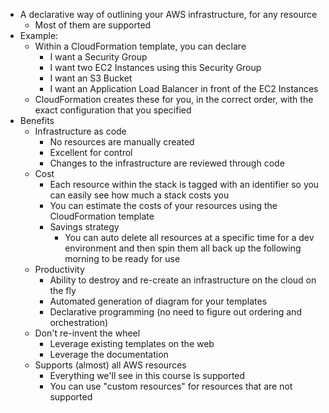 - A declarative way of outlining your AWS infrastructure, for any resource
	- Most of them are supported
- Example:
	- Within a CloudFormation template, you can declare
		- I want a Security Group
		- I want two EC2 Instances using this Security Group
		- I want an S3 Bucket
		- I want an Application Load Balancer in front of the EC2 Instances
	- CloudFormation creates these for you, in the correct order, with the exact configuration that you specified
- Benefits
	- Infrastructure as code
		- No resources are manually created
		- Excellent for control
		- Changes to the infrastructure are reviewed through code
	- Cost
		- Each resource within the stack is tagged with an identifier so you can easily see how much a stack costs you
		- You can estimate the costs of your resources using the CloudFormation template
		- Savings strategy
			- You can auto delete all resources at a specific time for a dev environment and then spin them all back up the following morning to be ready for use
	- Productivity
		- Ability to destroy and re-create an infrastructure on the cloud on the fly
		- Automated generation of diagram for your templates
		- Declarative programming (no need to figure out ordering and orchestration)
	- Don't re-invent the wheel
		- Leverage existing templates on the web
		- Leverage the documentation
	- Supports (almost) all AWS resources
		- Everything we'll see in this course is supported 
		- You can use "custom resources" for resources that are not supported
